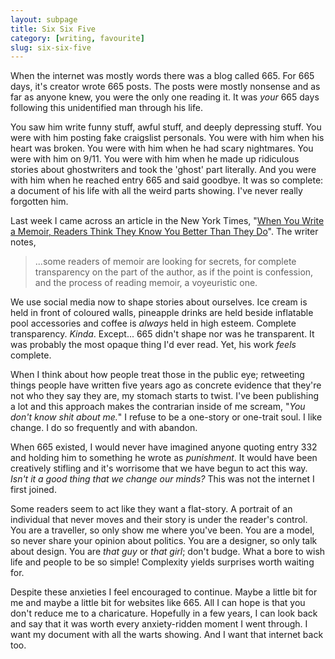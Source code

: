 ```yaml
---
layout: subpage
title: Six Six Five
category: [writing, favourite]
slug: six-six-five
---
```

When the internet was mostly words there was a blog called 665. For 665 days, it's creator wrote 665 posts. The posts were mostly nonsense and as far as anyone knew, you were the only one reading it. It was *your* 665 days following this unidentified man through his life.

You saw him write funny stuff, awful stuff, and deeply depressing stuff. You were with him posting fake craigslist personals. You were with him when his heart was broken. You were with him when he had scary nightmares. You were with him on 9/11. You were with him when he made up ridiculous stories about ghostwriters and took the 'ghost' part literally. And you were with him when he reached entry 665 and said goodbye. It was so complete: a document of his life with all the weird parts showing. I've never really forgotten him.

Last week I came across an article in the New York Times, "[When You Write a Memoir, Readers Think They Know You Better Than They Do](http://mobile.nytimes.com/2016/07/03/books/review/when-you-write-a-memoir-readers-think-they-know-you-better-than-they-do.html?referer=https://t.co/ge5PaIOkHg)". The writer notes,

> ...some readers of memoir are looking for secrets, for complete transparency on the part of the author, as if the point is confession, and the process of reading memoir, a voyeuristic one.

We use social media now to shape stories about ourselves. Ice cream is held in front of coloured walls, pineapple drinks are held beside inflatable pool accessories and coffee is *always* held in high esteem. Complete transparency. *Kinda*. Except... 665 didn't shape nor was he transparent. It was probably the most opaque thing I'd ever read. Yet, his work *feels* complete.

When I think about how people treat those in the public eye; retweeting things people have written five years ago as concrete evidence that they're not who they say they are, my stomach starts to twist. I've been publishing a lot and this approach makes the contrarian inside of me scream, "*You don't know shit about me.*" I refuse to be a one-story or one-trait soul. I like change. I do so frequently and with abandon.

When 665 existed, I would never have imagined anyone quoting entry 332 and holding him to something he wrote as *punishment*. It would have been creatively stifling and it's worrisome that we have begun to act this way. *Isn't it a good thing that we change our minds?* This was not the internet I first joined.

Some readers seem to act like they want a flat-story. A portrait of an individual that never moves and their story is under the reader's control. You are a traveller, so only show me where you've been. You are a model, so never share your opinion about politics. You are a designer, so only talk about design. You are *that guy* or *that girl*; don't budge. What a bore to wish life and people to be so simple! Complexity yields surprises worth waiting for.

Despite these anxieties I feel encouraged to continue. Maybe a little bit for me and maybe a little bit for websites like 665. All I can hope is that you don't reduce me to a charicature. Hopefully in a few years, I can look back and say that it was worth every anxiety-ridden moment I went through. I want my document with all the warts showing. And I want that internet back too.